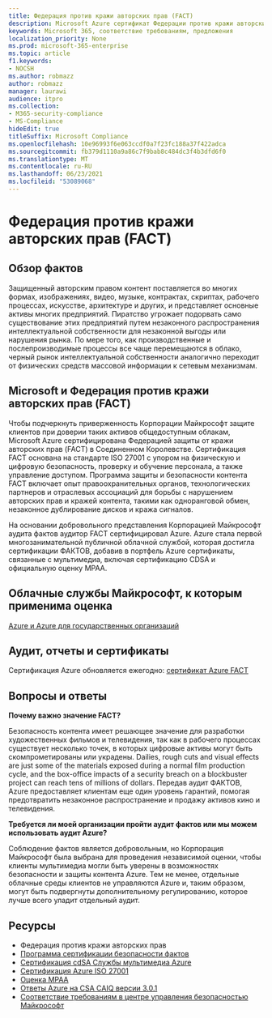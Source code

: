 ```yaml
---
title: Федерация против кражи авторских прав (FACT)
description: Microsoft Azure сертификат Федерации против кражи авторских прав в Великобритании.
keywords: Microsoft 365, соответствие требованиям, предложения
localization_priority: None
ms.prod: microsoft-365-enterprise
ms.topic: article
f1.keywords:
- NOCSH
ms.author: robmazz
author: robmazz
manager: laurawi
audience: itpro
ms.collection:
- M365-security-compliance
- MS-Compliance
hideEdit: true
titleSuffix: Microsoft Compliance
ms.openlocfilehash: 10e96993f6e063ccdf0a7f23fc188a37f422adca
ms.sourcegitcommit: fb379d1110a9a86c7f9bab8c484dc3f4b3dfd6f0
ms.translationtype: MT
ms.contentlocale: ru-RU
ms.lasthandoff: 06/23/2021
ms.locfileid: "53089068"
---
```

# <a name="federation-against-copyright-theft-fact"></a>Федерация против кражи авторских прав (FACT)

## <a name="fact-overview"></a>Обзор фактов

Защищенный авторским правом контент поставляется во многих формах, изображениях, видео, музыке, контрактах, скриптах, рабочего процессах, искусстве, архитектуре и других, и представляет основные активы многих предприятий. Пиратство угрожает подорвать само существование этих предприятий путем незаконного распространения интеллектуальной собственности для незаконной выгоды или нарушения рынка. По мере того, как производственные и послепроизводимые процессы все чаще перемещаются в облако, черный рынок интеллектуальной собственности аналогично переходит от физических средств массовой информации к сетевым механизмам.

## <a name="microsoft-and-federation-against-copyright-theft-fact"></a>Microsoft и Федерация против кражи авторских прав (FACT)

Чтобы подчеркнуть приверженность Корпорации Майкрософт защите клиентов при доверии таких активов общедоступным облакам, Microsoft Azure сертифицирована Федерацией защиты от кражи авторских прав (FACT) в Соединенном Королевстве. Сертификация FACT основана на стандарте ISO 27001 с упором на физическую и цифровую безопасность, проверку и обучение персонала, а также управление доступом. Программа защиты и безопасности контента FACT включает опыт правоохранительных органов, технологических партнеров и отраслевых ассоциаций для борьбы с нарушением авторских прав и кражей контента, такими как одноранговой обмен, незаконное дублирование дисков и кража сигналов.

На основании добровольного представления Корпорацией Майкрософт аудита фактов аудитор FACT сертифицировал Azure. Azure стала первой многозанимательной публичной облачной службой, которая достигла сертификации ФАКТОВ, добавив в портфель Azure сертификаты, связанные с мультимедиа, включая сертификацию CDSA и официальную оценку MPAA.

## <a name="microsoft-in-scope-cloud-services"></a>Облачные службы Майкрософт, к которым применима оценка

[Azure и Azure для государственных организаций](https://aka.ms/AzureCompliance)

## <a name="audits-reports-and-certificates"></a>Аудит, отчеты и сертификаты

Сертификация Azure обновляется ежегодно: [сертификат Azure FACT](https://aka.ms/azurefactcert)

## <a name="frequently-asked-questions"></a>Вопросы и ответы

**Почему важно значение FACT?**

Безопасность контента имеет решающее значение для разработки художественных фильмов и телевидения, так как в рабочего процессах существует несколько точек, в которых цифровые активы могут быть скомпрометированы или украдены. Dailies, rough cuts and visual effects are just some of the materials exposed during a normal film production cycle, and the box-office impacts of a security breach on a blockbuster project can reach tens of millions of dollars. Передав аудит ФАКТОВ, Azure предоставляет клиентам еще один уровень гарантий, помогая предотвратить незаконное распространение и продажу активов кино и телевидения.

**Требуется ли моей организации пройти аудит фактов или мы можем использовать аудит Azure?**

Соблюдение фактов является добровольным, но Корпорация Майкрософт была выбрана для проведения независимой оценки, чтобы клиенты мультимедиа могли быть уверены в возможностях безопасности и защиты контента Azure. Тем не менее, отдельные облачные среды клиентов не управляются Azure и, таким образом, могут быть подвергнуты дополнительному регулированию, которое лучше всего уладит отдельный аудит.

## <a name="resources"></a>Ресурсы

- Федерация против кражи авторских прав
- [Программа сертификации безопасности фактов](https://go.microsoft.com/fwlink/?linkid=2099508)
- [Сертификация cdSA Службы мультимедиа Azure](https://aka.ms/cdsa-cert)
- [Сертификация Azure ISO 27001](https://aka.ms/Azure-BSI-Cert)
- [Оценка MPAA](offering-mpaa.md)
- [Ответы Azure на CSA CAIQ версии 3.0.1](https://aka.ms/csacaiqresponses)
- [Соответствие требованиям в центре управления безопасностью Майкрософт](https://www.microsoft.com/trust-center/compliance/compliance-overview)

